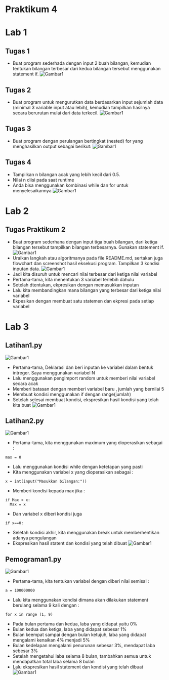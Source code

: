 
# Praktikum 4
# Lab 1 
## Tugas 1 
- Buat program sederhada dengan input 2 buah bilangan, kemudian tentukan bilangan terbesar dari kedua bilangan tersebut
menggunakan statement if.
![Gambar1](pk4/lab1.1.png)
## Tugas 2 
- Buat program untuk mengurutkan data berdasarkan input sejumlah data (minimal 3 variable input atau lebih), kemudian tampilkan hasilnya secara berurutan mulai dari data terkecil.
![Gambar1](pk4/lab1.2.png)
## Tugas 3
- Buat program dengan perulangan bertingkat (nested) for yang menghasilkan output sebagai berikut:
![Gambar1](pk4/lab1.3.1.png)
## Tugas 4
- Tampilkan n bilangan acak yang lebih kecil dari 0.5.
- Nilai n diisi pada saat runtime
- Anda bisa menggunakan kombinasi while dan for untuk menyelesaikannya
![Gambar1](pk4/lab1.4.png)
# Lab 2
## Tugas Praktikum 2
- Buat program sederhana dengan input tiga buah bilangan, dari ketiga bilangan tersebut tampilkan bilangan terbesarnya. Gunakan statement if.
![Gambar1](pk4/lab2.1.png)
- Uraikan langkah atau algoritmanya pada file README.md, sertakan juga flowchart dan screenshot hasil eksekusi program. Tampilkan 3 kondisi inputan data.
![Gambar1](pk4/lab2.2.png)
- Jadi kita disuruh untuk mencari nilai terbesar dari ketiga nilai variabel
- Pertama-tama, kita menentukan 3 variabel terlebih dahulu
- Setelah dtentukan, ekpresikan dengan memasukkan inputan
- Lalu kita membandingkan mana bilangan yang terbesar dari ketiga nilai variabel
- Ekpesikan dengan membuat satu statemen dan ekpresi pada setiap variabel
# Lab 3 
## Latihan1.py
![Gambar1](pk4/lab3.1.png)
- Pertama-tama, Deklarasi dan beri inputan ke variabel dalam bentuk intreger. Saya menggunakan variabel N
- Lalu menggunakan pengimport random untuk memberi nilai variabel secara acak
- Memberi batasan dengan memberi variabel baru , jumlah yang bernilai 5 
- Membuat kondisi menggunakan if dengan range(jumlah)
- Setelah selesai membuat kondisi, ekspresikan hasil kondisi yang telah kita buat
![Gambar1](pk4/lab3.2.png)
## Latihan2.py
![Gambar1](pk4/lab3.3.png)
- Pertama-tama, kita menggunakan maximum yang dioperasikan sebagai :
```
max = 0
```
- Lalu menggunakan kondisi while dengan ketetapan yang pasti
- Kita menggunakan variabel x yang dioperasikan sebagai :
```
x = int(input("Masukkan bilangan:"))
```
- Memberi kondisi kepada max jika :
```
if Max < x:
  Max = x
```
- Dan variabel x diberi kondisi juga
```
if x==0:
```
- Seletah kondisi akhir, kita menggunakan break untuk memberhentikan adanya pengulangan 
- Ekspresikan hasil statent dan kondisi yang telah dibuat
![Gambar1](pk4/lab3.4.png)
## Pemograman1.py
![Gambar1](pk4/lab3.5.png)
- Pertama-tama, kita tentukan variabel dengan diberi nilai semisal :
```
a = 100000000
```
- Lalu kita menggunakan kondisi dimana akan dilakukan statement berulang selama 9 kali dengan : 
```
for x in range (1, 9)
```
- Pada bulan pertama dan kedua, laba yang didapat yaitu 0%
- Bulan kedua dan ketiga, laba yang didapat sebesar 1%
- Bulan keempat sampai dengan bulan ketujuh, laba yang didapat mengalami kenaikan 4% menjadi 5%
- Bulan kedelapan mengalami penurunan sebesar 3%, mendapat laba sebesar 3%
- Setelah mengetahui laba selama 8 bulan, tambahkan semua untuk mendapatkan total laba selama 8 bulan
- Lalu ekspresikan hasil statement dan kondisi yang telah dibuat
![Gambar1](pk4/lab3.6.png)
